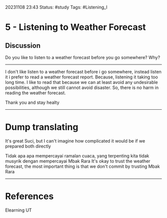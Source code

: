 20231108 23:43
Status: #study
Tags:  #Listening_I 

# 5 - Listening to Weather Forecast
## Discussion
Do you like to listen to a weather forecast before you go somewhere? Why?
___
I don't like listen to a weather forecast before i go somewhere, instead listen it i prefer to read a weather forecast report. Because, listening it taking too long time. I like to read that because we can at least avoid any undesirable possibilities, although we still cannot avoid disaster. So, there is no harm in reading the weather forecast.

Thank you and stay healty
___
# Dump translating
It's great Suci, but I can't imagine how complicated it would be if we prepared both directly

Tidak apa apa mempercayai ramalan cuaca, yang terpenting kita tidak musyrik dengan mempercayai Mbak Rara
It's okay to trust the weather forecast, the most important thing is that we don't commit by trusting Mbak Rara





___
# References
Elearning UT
